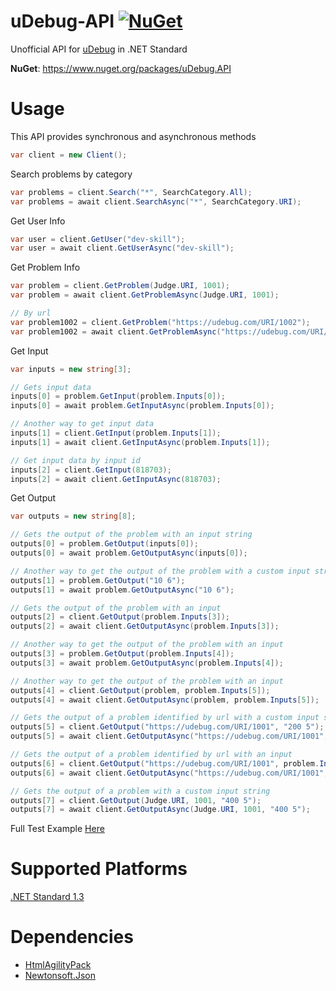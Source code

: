 uDebug-API
[![NuGet](https://img.shields.io/nuget/v/uDebug.API.svg?maxAge=60)](https://www.nuget.org/packages/uDebug.API)
===============

Unofficial API for [uDebug](https://udebug.com) in .NET Standard

**NuGet**: https://www.nuget.org/packages/uDebug.API


# Usage

This API provides synchronous and asynchronous methods

```csharp
var client = new Client();
```
Search problems by category
```csharp
var problems = client.Search("*", SearchCategory.All);
var problems = await client.SearchAsync("*", SearchCategory.URI);
```
Get User Info
```csharp
var user = client.GetUser("dev-skill");
var user = await client.GetUserAsync("dev-skill");
```
Get Problem Info
```csharp
var problem = client.GetProblem(Judge.URI, 1001);
var problem = await client.GetProblemAsync(Judge.URI, 1001);

// By url
var problem1002 = client.GetProblem("https://udebug.com/URI/1002");
var problem1002 = await client.GetProblemAsync("https://udebug.com/URI/1002");
```
Get Input
```csharp
var inputs = new string[3];

// Gets input data
inputs[0] = problem.GetInput(problem.Inputs[0]);
inputs[0] = await problem.GetInputAsync(problem.Inputs[0]);

// Another way to get input data
inputs[1] = client.GetInput(problem.Inputs[1]);
inputs[1] = await client.GetInputAsync(problem.Inputs[1]);

// Get input data by input id
inputs[2] = client.GetInput(818703);
inputs[2] = await client.GetInputAsync(818703);
```
Get Output
```csharp
var outputs = new string[8];

// Gets the output of the problem with an input string
outputs[0] = problem.GetOutput(inputs[0]);
outputs[0] = await problem.GetOutputAsync(inputs[0]);

// Another way to get the output of the problem with a custom input string
outputs[1] = problem.GetOutput("10 6");
outputs[1] = await problem.GetOutputAsync("10 6");

// Gets the output of the problem with an input
outputs[2] = client.GetOutput(problem.Inputs[3]);
outputs[2] = await client.GetOutputAsync(problem.Inputs[3]);

// Another way to get the output of the problem with an input
outputs[3] = problem.GetOutput(problem.Inputs[4]);
outputs[3] = await problem.GetOutputAsync(problem.Inputs[4]);

// Another way to get the output of the problem with an input
outputs[4] = client.GetOutput(problem, problem.Inputs[5]);
outputs[4] = await client.GetOutputAsync(problem, problem.Inputs[5]);

// Gets the output of a problem identified by url with a custom input string
outputs[5] = client.GetOutput("https://udebug.com/URI/1001", "200 5");
outputs[5] = await client.GetOutputAsync("https://udebug.com/URI/1001", "200 5");

// Gets the output of a problem identified by url with an input
outputs[6] = client.GetOutput("https://udebug.com/URI/1001", problem.Inputs[6]);
outputs[6] = await client.GetOutputAsync("https://udebug.com/URI/1001", problem.Inputs[6]);

// Gets the output of a problem with a custom input string
outputs[7] = client.GetOutput(Judge.URI, 1001, "400 5");
outputs[7] = await client.GetOutputAsync(Judge.URI, 1001, "400 5");
```


Full Test Example [Here](https://github.com/RyuzakiH/uDebug-API/blob/master/src/uDebug.Example/Program.cs)

# Supported Platforms
[.NET Standard 1.3](https://github.com/dotnet/standard/blob/master/docs/versions.md)

# Dependencies
* [HtmlAgilityPack](https://www.nuget.org/packages/HtmlAgilityPack)
* [Newtonsoft.Json](https://www.nuget.org/packages/Newtonsoft.Json)
